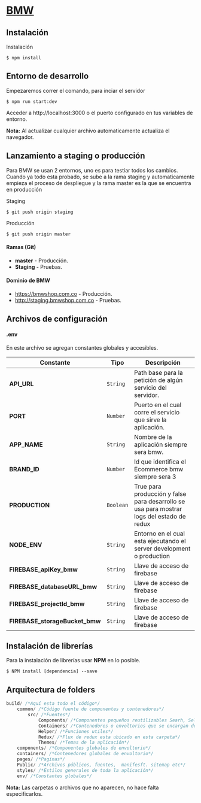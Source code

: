 

# [BMW](https://bmwshop.com.co)

## Instalación

Instalación

```
$ npm install
```

## Entorno de desarrollo

Empezaremos correr el comando, para inciar el servidor

```
$ npm run start:dev
```

Acceder a http://localhost:3000 o el puerto configurado en tus variables de entorno.

**Nota:** Al actualizar cualquier archivo automaticamente actualiza el navegador.

## Lanzamiento a staging o producción

Para BMW se usan 2 entornos, uno es para testiar todos los cambios. Cuando ya todo esta probado, se sube a la rama staging y automaticamente empieza el proceso de despliegue y la rama master es la que se encuentra en producción

Staging
```
$ git push origin staging
```
Producción
```
$ git push origin master
```
#### Ramas (Git)

- **master** - Producción.
- **Staging** - Pruebas.
 


#### Dominio de BMW 

- https://bmwshop.com.co - Producción.
- http://staging.bmwshop.com.co - Pruebas.

## Archivos de configuración

#### .env

En este archivo se agregan constantes globales y accesibles.

| Constante                 | Tipo     | Descripción
| ------------------------ | --------  | ---------------------------------------------------------------------------------------
| **API_URL**	 	       | `String`  | Path base para la petición de algún servicio del servidor.
| **PORT**	 	           | `Number`  | Puerto en el cual corre el servicio que sirve la aplicación.
| **APP_NAME**	 	       | `String`  | Nombre de la aplicación siempre sera bmw.
| **BRAND_ID**	 	       | `Number`  | Id que identifica el Ecommerce bmw siempre sera 3
| **PRODUCTION**	 	   | `Boolean` | True para producción y false para desarrollo se usa para mostrar logs del estado de redux
| **NODE_ENV**	 	       | `String`  | Entorno en el cual esta ejecutando el server development o production
| **FIREBASE_apiKey_bmw**  | `String`  | Llave de acceso de firebase
| **FIREBASE_databaseURL_bmw**  | `String`  | Llave de acceso de firebase
| **FIREBASE_projectId_bmw**  | `String`  | Llave de acceso de firebase
| **FIREBASE_storageBucket_bmw**  | `String`  | Llave de acceso de firebase

## Instalación de librerías

Para la instalación de librerías usar **NPM** en lo posible.

```
$ NPM install [dependencia] --save
```


## Arquitectura de folders

```javascript
build/ /*Aquí esta todo el código*/
	common/ /*Código fuente de componentes y contenedores*/
		src/ /*Fuentes*/
	    	Components/ /*Componentes pequeños reutilizables Searh, Select, sideNav etc*/
	    	Containers/ /*Contenedores o envoltorios que se encargan de tareas especficas Header, Formulario etc*/
	    	Helper/ /*Funciones utiles*/
	    	Redux/ /*Flux de redux esta ubicado en esta carpeta*/
		    Themes/ /*Temas de la aplicación*/
	components/ /*Componentes globales de envoltorio*/
	containers/ /*Contenedores globales de envoltorio*/
	pages/ /*Paginas*/
	Public/ /*Archivos públicos, fuentes,  manifesft. sitemap etc*/
	styles/ /*Estilos generales de toda la aplicación*/
	env/ /*Constantes globales*/

```

**Nota:** Las carpetas o archivos que no aparecen, no hace falta especificarlos.

